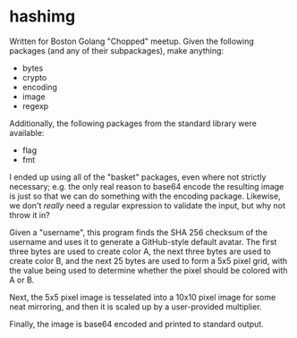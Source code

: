 # hashimg

Written for Boston Golang "Chopped" meetup. Given the following packages (and
any of their subpackages), make anything:

* bytes
* crypto
* encoding
* image
* regexp

Additionally, the following packages from the standard library were available:

* flag
* fmt

I ended up using all of the "basket" packages, even where not strictly
necessary; e.g. the only real reason to base64 encode the resulting image is
just so that we can do something with the encoding package. Likewise, we don't
_really_ need a regular expression to validate the input, but why not throw it
in?

Given a "username", this program finds the SHA 256 checksum of the username and
uses it to generate a GitHub-style default avatar. The first three bytes are
used to create color A, the next three bytes are used to create color B, and the
next 25 bytes are used to form a 5x5 pixel grid, with the value being used to
determine whether the pixel should be colored with A or B.

Next, the 5x5 pixel image is tesselated into a 10x10 pixel image for some neat
mirroring, and then it is scaled up by a user-provided multiplier.

Finally, the image is base64 encoded and printed to standard output.

